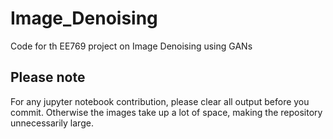 # Image_Denoising

Code for th EE769 project on Image Denoising using GANs

## Please note

For any jupyter notebook contribution, please clear all output before you commit. Otherwise the images take up a lot of space, making the repository unnecessarily large.
